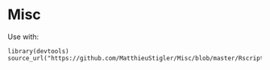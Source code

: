 # Misc

Use with: 

    library(devtools) 
    source_url("https://github.com/MatthieuStigler/Misc/blob/master/Rscripts/curve2.R")
